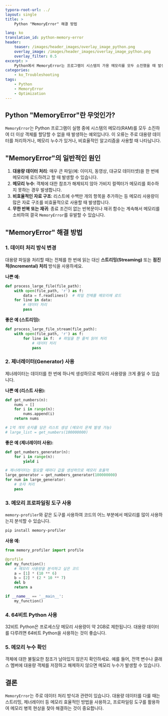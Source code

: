 ```yaml
---
typora-root-url: ../
layout: single
title: >
    Python "MemoryError" 해결 방법

lang: ko
translation_id: python-memory-error
header:
    teaser: /images/header_images/overlay_image_python.png
    overlay_image: /images/header_images/overlay_image_python.png
    overlay_filter: 0.5
excerpt: >
    Python에서 MemoryError는 프로그램이 시스템의 가용 메모리를 모두 소진했을 때 발생합니다. 이 글에서는 MemoryError의 원인과 해결 방법을 알아봅니다.
categories:
    - ko_Troubleshooting
tags:
    - Python
    - MemoryError
    - Optimization
---
```


## Python "MemoryError"란 무엇인가?

`MemoryError`는 Python 프로그램이 실행 중에 시스템의 메모리(RAM)를 모두 소진하여 더 이상 객체를 할당할 수 없을 때 발생하는 예외입니다. 이 오류는 주로 대용량 데이터를 처리하거나, 메모리 누수가 있거나, 비효율적인 알고리즘을 사용할 때 나타납니다.

## "MemoryError"의 일반적인 원인

1.  **대용량 데이터 처리**: 매우 큰 파일(예: 이미지, 동영상, 대규모 데이터셋)을 한 번에 메모리에 로드하려고 할 때 발생할 수 있습니다.
2.  **메모리 누수**: 객체에 대한 참조가 해제되지 않아 가비지 컬렉터가 메모리를 회수하지 못하는 경우 발생합니다.
3.  **비효율적인 자료 구조**: 리스트에 수백만 개의 항목을 추가하는 등 메모리 사용량이 많은 자료 구조를 비효율적으로 사용할 때 발생합니다.
4.  **무한 반복 또는 재귀**: 종료 조건이 없는 반복문이나 재귀 함수는 계속해서 메모리를 소비하여 결국 `MemoryError`를 유발할 수 있습니다.

## "MemoryError" 해결 방법

### 1. 데이터 처리 방식 변경

대용량 파일을 처리할 때는 전체를 한 번에 읽는 대신 **스트리밍(Streaming)** 또는 **점진적(Incremental) 처리** 방식을 사용하세요.

**나쁜 예:**
```python
def process_large_file(file_path):
    with open(file_path, 'r') as f:
        data = f.readlines()  # 파일 전체를 메모리에 로드
    for line in data:
        # 데이터 처리
        pass
```

**좋은 예 (스트리밍):**
```python
def process_large_file_stream(file_path):
    with open(file_path, 'r') as f:
        for line in f:  # 파일을 한 줄씩 읽어 처리
            # 데이터 처리
            pass
```

### 2. 제너레이터(Generator) 사용

제너레이터는 데이터를 한 번에 하나씩 생성하므로 메모리 사용량을 크게 줄일 수 있습니다.

**나쁜 예 (리스트 사용):**
```python
def get_numbers(n):
    nums = []
    for i in range(n):
        nums.append(i)
    return nums

# 1억 개의 숫자를 담은 리스트 생성 (메모리 문제 발생 가능)
# large_list = get_numbers(100000000)
```

**좋은 예 (제너레이터 사용):**
```python
def get_numbers_generator(n):
    for i in range(n):
        yield i

# 제너레이터는 필요할 때마다 값을 생성하므로 메모리 효율적
large_generator = get_numbers_generator(100000000)
for num in large_generator:
    # 숫자 처리
    pass
```

### 3. 메모리 프로파일링 도구 사용

`memory-profiler`와 같은 도구를 사용하여 코드의 어느 부분에서 메모리를 많이 사용하는지 분석할 수 있습니다.

```bash
pip install memory-profiler
```

**사용 예:**
```python
from memory_profiler import profile

@profile
def my_function():
    # 메모리 사용량을 분석하고 싶은 코드
    a = [1] * (10 ** 6)
    b = [2] * (2 * 10 ** 7)
    del b
    return a

if __name__ == '__main__':
    my_function()
```

### 4. 64비트 Python 사용

32비트 Python은 프로세스당 메모리 사용량이 약 2GB로 제한됩니다. 대용량 데이터를 다루려면 64비트 Python을 사용하는 것이 좋습니다.

### 5. 메모리 누수 확인

객체에 대한 불필요한 참조가 남아있지 않은지 확인하세요. 예를 들어, 전역 변수나 클래스 멤버에 대용량 객체를 저장하고 해제하지 않으면 메모리 누수가 발생할 수 있습니다.

## 결론

`MemoryError`는 주로 데이터 처리 방식과 관련이 있습니다. 대용량 데이터를 다룰 때는 스트리밍, 제너레이터 등 메모리 효율적인 방법을 사용하고, 프로파일링 도구를 활용하여 메모리 병목 현상을 찾아 해결하는 것이 중요합니다.

